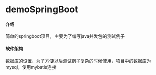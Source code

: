 # demoSpringBoot

#### 介绍
简单的springboot项目，主要为了编写java并发包的测试例子

#### 软件架构
数据库的设置，为了方便以后测试例子复杂的时候使用，项目中的数据库为mysql，使用mybatis连接





